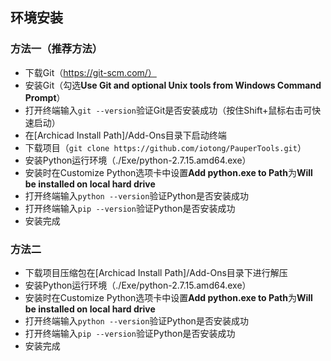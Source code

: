 ## 环境安装
### 方法一（推荐方法）
* 下载Git（https://git-scm.com/）
* 安装Git（勾选**Use Git and optional Unix tools from Windows Command Prompt**）
* 打开终端输入```git --version```验证Git是否安装成功（按住Shift+鼠标右击可快速启动）
* 在[Archicad Install Path]/Add-Ons目录下启动终端
* 下载项目（```git clone https://github.com/iotong/PauperTools.git```）
* 安装Python运行环境（./Exe/python-2.7.15.amd64.exe）
* 安装时在Customize Python选项卡中设置**Add python.exe to Path**为**Will be installed on local hard drive**
* 打开终端输入```python --version```验证Python是否安装成功
* 打开终端输入```pip --version```验证Python是否安装成功
* 安装完成
### 方法二
* 下载项目压缩包在[Archicad Install Path]/Add-Ons目录下进行解压
* 安装Python运行环境（./Exe/python-2.7.15.amd64.exe）
* 安装时在Customize Python选项卡中设置**Add python.exe to Path**为**Will be installed on local hard drive**
* 打开终端输入```python --version```验证Python是否安装成功
* 打开终端输入```pip --version```验证Python是否安装成功
* 安装完成